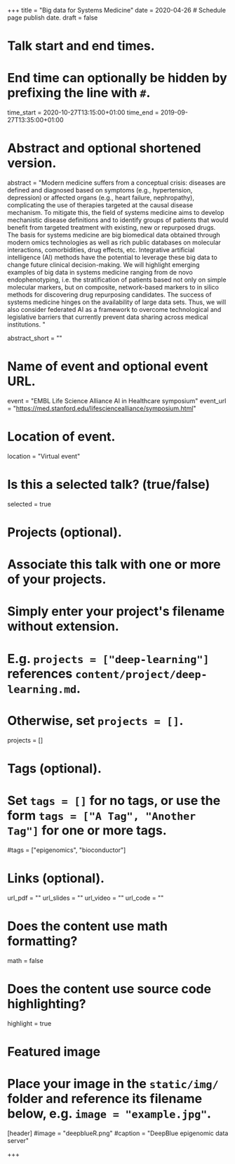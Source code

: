 +++
title = "Big data for Systems Medicine"
date = 2020-04-26  # Schedule page publish date.
draft = false

# Talk start and end times.
#   End time can optionally be hidden by prefixing the line with `#`.
time_start = 2020-10-27T13:15:00+01:00
time_end = 2019-09-27T13:35:00+01:00

# Abstract and optional shortened version.
abstract = "Modern medicine suffers from a conceptual crisis: diseases are defined and diagnosed based on symptoms (e.g., hypertension, depression) or affected organs (e.g., heart failure, nephropathy), complicating the use of therapies targeted at the causal disease mechanism. To mitigate this, the field of systems medicine aims to develop mechanistic disease definitions and to identify groups of patients that would benefit from targeted treatment with existing, new or repurposed drugs. The basis for systems medicine are big biomedical data obtained through modern omics technologies as well as rich public databases on molecular interactions, comorbidities, drug effects, etc. Integrative artificial intelligence (AI) methods have the potential to leverage these big data to change future clinical decision-making. We will highlight emerging examples of big data in systems medicine ranging from de novo endophenotyping, i.e. the stratification of patients based not only on simple molecular markers, but on composite, network-based markers to in silico methods for discovering drug repurposing candidates. The success of systems medicine hinges on the availability of large data sets. Thus, we will also consider federated AI as a framework to overcome technological and legislative barriers that currently prevent data sharing across medical institutions. "

abstract_short = ""

# Name of event and optional event URL.
event = "EMBL Life Science Alliance AI in Healthcare symposium"
event_url = "https://med.stanford.edu/lifesciencealliance/symposium.html"

# Location of event.
location = "Virtual event"

# Is this a selected talk? (true/false)
selected = true

# Projects (optional).
#   Associate this talk with one or more of your projects.
#   Simply enter your project's filename without extension.
#   E.g. `projects = ["deep-learning"]` references `content/project/deep-learning.md`.
#   Otherwise, set `projects = []`.
projects = [] 

# Tags (optional).
#   Set `tags = []` for no tags, or use the form `tags = ["A Tag", "Another Tag"]` for one or more tags.
#tags = ["epigenomics", "bioconductor"]

# Links (optional).
url_pdf = ""
url_slides = ""
url_video = ""
url_code = ""

# Does the content use math formatting?
math = false

# Does the content use source code highlighting?
highlight = true

# Featured image
# Place your image in the `static/img/` folder and reference its filename below, e.g. `image = "example.jpg"`.
[header]
#image = "deepblueR.png"
#caption = "DeepBlue epigenomic data server"

+++
